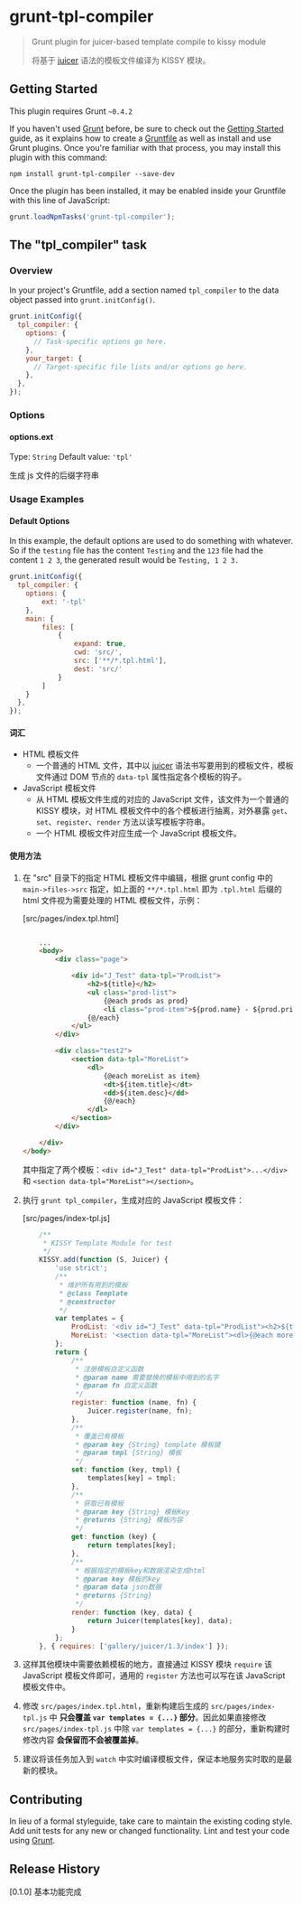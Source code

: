 # grunt-tpl-compiler

> Grunt plugin for juicer-based template compile to kissy module
> 
> 将基于 [juicer](http://juicer.name) 语法的模板文件编译为 KISSY 模块。

## Getting Started
This plugin requires Grunt `~0.4.2`

If you haven't used [Grunt](http://gruntjs.com/) before, be sure to check out the [Getting Started](http://gruntjs.com/getting-started) guide, as it explains how to create a [Gruntfile](http://gruntjs.com/sample-gruntfile) as well as install and use Grunt plugins. Once you're familiar with that process, you may install this plugin with this command:

```shell
npm install grunt-tpl-compiler --save-dev
```

Once the plugin has been installed, it may be enabled inside your Gruntfile with this line of JavaScript:

```js
grunt.loadNpmTasks('grunt-tpl-compiler');
```

## The "tpl_compiler" task

### Overview
In your project's Gruntfile, add a section named `tpl_compiler` to the data object passed into `grunt.initConfig()`.

```js
grunt.initConfig({
  tpl_compiler: {
    options: {
      // Task-specific options go here.
    },
    your_target: {
      // Target-specific file lists and/or options go here.
    },
  },
});
```

### Options

#### options.ext
Type: `String`
Default value: `'tpl'`

生成 js 文件的后缀字符串

### Usage Examples

#### Default Options
In this example, the default options are used to do something with whatever. So if the `testing` file has the content `Testing` and the `123` file had the content `1 2 3`, the generated result would be `Testing, 1 2 3.`

```js
grunt.initConfig({
  tpl_compiler: {
	options: {
		ext: '-tpl'
	},
	main: {
		files: [
			{
				expand: true,
				cwd: 'src/',
				src: ['**/*.tpl.html'],
				dest: 'src/'
			}
		]
	}
  },
});
```

#### 词汇

- HTML 模板文件
	- 一个普通的 HTML 文件，其中以 [juicer](http://juicer.name) 语法书写要用到的模板文件，模板文件通过 DOM 节点的 `data-tpl` 属性指定各个模板的钩子。
- JavaScript 模板文件
	- 从 HTML 模板文件生成的对应的 JavaScript 文件，该文件为一个普通的 KISSY 模块，对 HTML 模板文件中的各个模板进行抽离，对外暴露 `get`、`set`、`register`、`render` 方法以读写模板字符串。
	- 一个 HTML 模板文件对应生成一个 JavaScript 模板文件。

#### 使用方法

1. 在 "src" 目录下的指定 HTML 模板文件中编辑，根据 grunt config 中的 `main->files->src` 指定，如上面的 `**/*.tpl.html` 即为 `.tpl.html` 后缀的 html 文件视为需要处理的 HTML 模板文件，示例：

	[src/pages/index.tpl.html]

	``` html
	
		...
		<body>
    		<div class="page">

        		<div id="J_Test" data-tpl="ProdList">
            		<h2>${title}</h2>
            		<ul class="prod-list">
                		{@each prods as prod}
                		<li class="prod-item">${prod.name} - ${prod.price}</li>
                	{@/each}
            	</ul>
        	</div>

        	<div class="test2">
            	<section data-tpl="MoreList">
                	<dl>
                    	{@each moreList as item}
                    	<dt>${item.title}</dt>
                    	<dd>${item.desc}</dd>
                    	{@/each}
                	</dl>
            	</section>
        	</div>

    	</div>
	</body>
	
	```
	
	其中指定了两个模板：`<div id="J_Test" data-tpl="ProdList">...</div>` 和 `<section data-tpl="MoreList"></section>`。

2. 执行 `grunt tpl_compiler`，生成对应的 JavaScript 模板文件：

	[src/pages/index-tpl.js]
	
	``` javascript
		/**
 	 	 * KISSY Template Module for test
 	 	 */
		KISSY.add(function (S, Juicer) {
    		'use strict';
    		/**
    	 	 * 维护所有用到的模板
    	 	 * @class Template
    	 	 * @constructor
    	 	 */
     		var templates = {
            	ProdList: '<div id="J_Test" data-tpl="ProdList"><h2>${title}</h2><ul class="prod-list">{@each prods as prod}<li class="prod-item">${prod.name} - ${prod.price}</li> {@/each} </ul></div>',
            	MoreList: '<section data-tpl="MoreList"><dl>{@each moreList as item}<dt>${item.title}</dt><dd>${item.desc}</dd> {@/each} </dl></section>'
        	};
    		return {
        		/**
         	 	 * 注册模板自定义函数
         	 	 * @param name 需要替换的模板中用到的名字
         	 	 * @param fn 自定义函数
         	 	 */
        		register: function (name, fn) {
            		Juicer.register(name, fn);
        		},
        		/**
         	 	 * 覆盖已有模板
         	 	 * @param key {String} template 模板键
         	 	 * @param tmpl {String} 模板
         	 	 */
        		set: function (key, tmpl) {
            		templates[key] = tmpl;
        		},
        		/**
         	 	 * 获取已有模板
         	 	 * @param key {String} 模板Key
         	 	 * @returns {String} 模板内容
         	 	 */
        		get: function (key) {
            		return templates[key];
        		},
        		/**
         	 	 * 根据指定的模板key和数据渲染生成html
         	 	 * @param key 模板的key
         	 	 * @param data json数据
         	 	 * @returns {String}
         	 	 */
        		render: function (key, data) {
            		return Juicer(templates[key], data);
        		}
    		};
		}, { requires: ['gallery/juicer/1.3/index'] });
	```

3. 这样其他模块中需要依赖模板的地方，直接通过 KISSY 模块 `require` 该 JavaScript 模板文件即可，通用的 `register` 方法也可以写在该 JavaScript 模板文件中。 

4. 修改 `src/pages/index.tpl.html`，重新构建后生成的 `src/pages/index-tpl.js` 中 **只会覆盖 `var templates = {...}` 部分**。因此如果直接修改 `src/pages/index-tpl.js` 中除 `var templates = {...}` 的部分，重新构建时修改内容 **会保留而不会被覆盖掉**。

5. 建议将该任务加入到 `watch` 中实时编译模板文件，保证本地服务实时取的是最新的模块。


## Contributing
In lieu of a formal styleguide, take care to maintain the existing coding style. Add unit tests for any new or changed functionality. Lint and test your code using [Grunt](http://gruntjs.com/).

## Release History

[0.1.0] 基本功能完成
